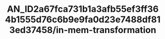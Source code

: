 ---  
schema: schema:AN_ID2a67fca731b1a3afb55ef3ff364b1555d76c6b9e9fa0d23e7488df813ed37458/in-mem-transformation  
title: AN_ID2a67fca731b1a3afb55ef3ff364b1555d76c6b9e9fa0d23e7488df813ed37458/in-mem-transformation  
organization: Sample Department  
notes: Used in 0 lineage(s)  
resources:  
  - name: AN_ID2a67fca731b1a3afb55ef3ff364b1555d76c6b9e9fa0d23e7488df813ed37458/in-mem-transformation 
    url: in-mem://AN_ID2a67fca731b1a3afb55ef3ff364b1555d76c6b9e9fa0d23e7488df813ed37458/in-mem-transformation 
    format : DataFrame  
license: None  
category:
  - Education  
maintainer: User  
maintainer_email: UserMail  
---